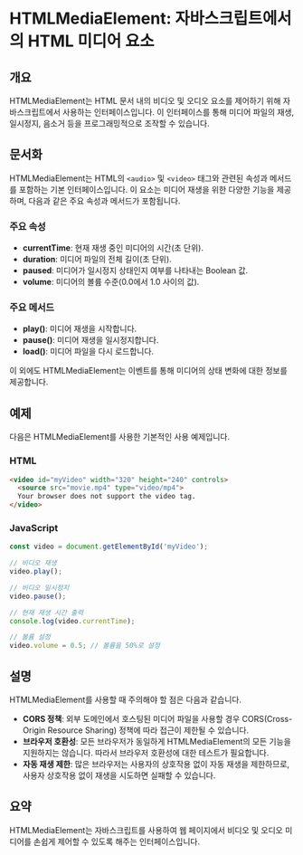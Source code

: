 <!--
Meta Description: # HTMLMediaElement: 자바스크립트에서의 HTML 미디어 요소 ## 개요 HTMLMediaElement는 HTML 문서 내의 비디오 및 오디오 요소를 제어하기 위해 자바스크립트에서 사용하는 인터페이스입니다. 이 인터페이스를 통해 미디어 파일의 재생, 일시정...
Meta Keywords: video, 미디어, 재생을, html, htmlmediaelement는
-->

# HTMLMediaElement: 자바스크립트에서의 HTML 미디어 요소

## 개요
HTMLMediaElement는 HTML 문서 내의 비디오 및 오디오 요소를 제어하기 위해 자바스크립트에서 사용하는 인터페이스입니다. 이 인터페이스를 통해 미디어 파일의 재생, 일시정지, 음소거 등을 프로그래밍적으로 조작할 수 있습니다.

## 문서화
HTMLMediaElement는 HTML의 `<audio>` 및 `<video>` 태그와 관련된 속성과 메서드를 포함하는 기본 인터페이스입니다. 이 요소는 미디어 재생을 위한 다양한 기능을 제공하며, 다음과 같은 주요 속성과 메서드가 포함됩니다.

### 주요 속성
- **currentTime**: 현재 재생 중인 미디어의 시간(초 단위).
- **duration**: 미디어 파일의 전체 길이(초 단위).
- **paused**: 미디어가 일시정지 상태인지 여부를 나타내는 Boolean 값.
- **volume**: 미디어의 볼륨 수준(0.0에서 1.0 사이의 값).

### 주요 메서드
- **play()**: 미디어 재생을 시작합니다.
- **pause()**: 미디어 재생을 일시정지합니다.
- **load()**: 미디어 파일을 다시 로드합니다.

이 외에도 HTMLMediaElement는 이벤트를 통해 미디어의 상태 변화에 대한 정보를 제공합니다. 

## 예제
다음은 HTMLMediaElement를 사용한 기본적인 사용 예제입니다.

### HTML
```html
<video id="myVideo" width="320" height="240" controls>
  <source src="movie.mp4" type="video/mp4">
  Your browser does not support the video tag.
</video>
```

### JavaScript
```javascript
const video = document.getElementById('myVideo');

// 비디오 재생
video.play();

// 비디오 일시정지
video.pause();

// 현재 재생 시간 출력
console.log(video.currentTime);

// 볼륨 설정
video.volume = 0.5; // 볼륨을 50%로 설정
```

## 설명
HTMLMediaElement를 사용할 때 주의해야 할 점은 다음과 같습니다.

- **CORS 정책**: 외부 도메인에서 호스팅된 미디어 파일을 사용할 경우 CORS(Cross-Origin Resource Sharing) 정책에 따라 접근이 제한될 수 있습니다.
- **브라우저 호환성**: 모든 브라우저가 동일하게 HTMLMediaElement의 모든 기능을 지원하지는 않습니다. 따라서 브라우저 호환성에 대한 테스트가 필요합니다.
- **자동 재생 제한**: 많은 브라우저는 사용자의 상호작용 없이 자동 재생을 제한하므로, 사용자 상호작용 없이 재생을 시도하면 실패할 수 있습니다.

## 요약
HTMLMediaElement는 자바스크립트를 사용하여 웹 페이지에서 비디오 및 오디오 미디어를 손쉽게 제어할 수 있도록 해주는 인터페이스입니다.